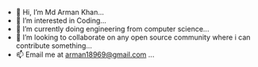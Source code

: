 - 👋 Hi, I’m Md Arman Khan...
- 👀 I’m interested in Coding...
- 🌱 I’m currently doing engineering from computer science...
- 💞️ I’m looking to collaborate on any open source community where i can contribute something...
- 📫 Email me at arman18969@gmail.com ...

<!---
arman189/arman189 is a ✨ special ✨ repository because its `README.md` (this file) appears on your GitHub profile.
You can click the Preview link to take a look at your changes.
--->
